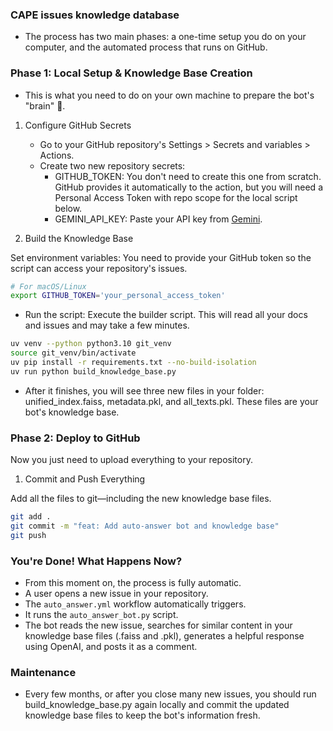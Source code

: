 ### CAPE issues knowledge database

* The process has two main phases: a one-time setup you do on your computer, and the automated process that runs on GitHub.

### Phase 1: Local Setup & Knowledge Base Creation
* This is what you need to do on your own machine to prepare the bot's "brain" 🧠.

1. Configure GitHub Secrets
    * Go to your GitHub repository's Settings > Secrets and variables > Actions.
    * Create two new repository secrets:
        * GITHUB_TOKEN: You don't need to create this one from scratch. GitHub provides it automatically to the action, but you will need a Personal Access Token with repo scope for the local script below.
        * GEMINI_API_KEY: Paste your API key from [Gemini](https://aistudio.google.com/apikey).

2. Build the Knowledge Base

Set environment variables: You need to provide your GitHub token so the script can access your repository's issues.

```Bash
# For macOS/Linux
export GITHUB_TOKEN='your_personal_access_token'
```

* Run the script: Execute the builder script. This will read all your docs and issues and may take a few minutes.

```Bash
uv venv --python python3.10 git_venv
source git_venv/bin/activate
uv pip install -r requirements.txt --no-build-isolation
uv run python build_knowledge_base.py
```

* After it finishes, you will see three new files in your folder: unified_index.faiss, metadata.pkl, and all_texts.pkl. These files are your bot's knowledge base.

### Phase 2: Deploy to GitHub
Now you just need to upload everything to your repository.

1. Commit and Push Everything

Add all the files to git—including the new knowledge base files.

```Bash
git add .
git commit -m "feat: Add auto-answer bot and knowledge base"
git push
```

### You're Done! What Happens Now?
* From this moment on, the process is fully automatic.
* A user opens a new issue in your repository.
* The `auto_answer.yml` workflow automatically triggers.
* It runs the `auto_answer_bot.py` script.
* The bot reads the new issue, searches for similar content in your knowledge base files (.faiss and .pkl), generates a helpful response using OpenAI, and posts it as a comment.


### Maintenance
* Every few months, or after you close many new issues, you should run build_knowledge_base.py again locally and commit the updated knowledge base files to keep the bot's information fresh.
